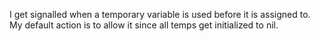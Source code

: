 I get signalled when a temporary variable is used before it is assigned to.  My default action is to allow it since all temps get initialized to nil.